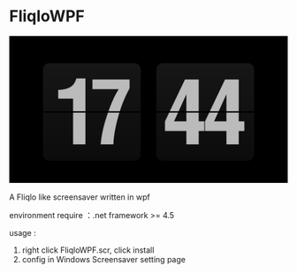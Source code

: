 # FliqloWPF

![ScreenShot](./ScreenShot.png)

A Fliqlo like screensaver written in wpf

environment require ：.net framework >= 4.5

usage : 
1. right click FliqloWPF.scr, click install
2. config in Windows Screensaver setting page
